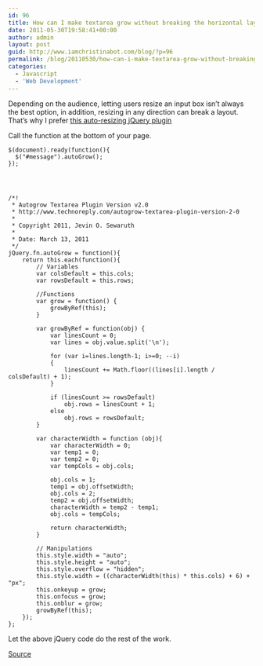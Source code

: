 ```yaml
---
id: 96
title: How can I make textarea grow without breaking the horizontal layout?
date: 2011-05-30T19:58:41+00:00
author: admin
layout: post
guid: http://www.iamchristinabot.com/blog/?p=96
permalink: /blog/20110530/how-can-i-make-textarea-grow-without-breaking-the-horizontal-layout/
categories:
  - Javascript
  - 'Web Development'
---
```

Depending on the audience, letting users resize an input box isn&#8217;t always the best option, in addition, resizing in any direction can break a layout. That&#8217;s why I prefer [this auto-resizing jQuery plugin](http://plugins.jquery.com/project/autogrowtextarea)

Call the function at the bottom of your page.


    $(document).ready(function(){
      $("#message").autoGrow();
    });




    /*!
     * Autogrow Textarea Plugin Version v2.0
     * http://www.technoreply.com/autogrow-textarea-plugin-version-2-0
     *
     * Copyright 2011, Jevin O. Sewaruth
     *
     * Date: March 13, 2011
     */
    jQuery.fn.autoGrow = function(){
    	return this.each(function(){
    		// Variables
    		var colsDefault = this.cols;
    		var rowsDefault = this.rows;

    		//Functions
    		var grow = function() {
    			growByRef(this);
    		}

    		var growByRef = function(obj) {
    			var linesCount = 0;
    			var lines = obj.value.split('\n');

    			for (var i=lines.length-1; i>=0; --i)
    			{
    				linesCount += Math.floor((lines[i].length / colsDefault) + 1);
    			}

    			if (linesCount >= rowsDefault)
    				obj.rows = linesCount + 1;
    			else
    				obj.rows = rowsDefault;
    		}

    		var characterWidth = function (obj){
    			var characterWidth = 0;
    			var temp1 = 0;
    			var temp2 = 0;
    			var tempCols = obj.cols;

    			obj.cols = 1;
    			temp1 = obj.offsetWidth;
    			obj.cols = 2;
    			temp2 = obj.offsetWidth;
    			characterWidth = temp2 - temp1;
    			obj.cols = tempCols;

    			return characterWidth;
    		}

    		// Manipulations
    		this.style.width = "auto";
    		this.style.height = "auto";
    		this.style.overflow = "hidden";
    		this.style.width = ((characterWidth(this) * this.cols) + 6) + "px";
    		this.onkeyup = grow;
    		this.onfocus = grow;
    		this.onblur = grow;
    		growByRef(this);
    	});
    };



Let the above jQuery code do the rest of the work.

[Source](http://plugins.jquery.com/project/autogrowtextarea)
